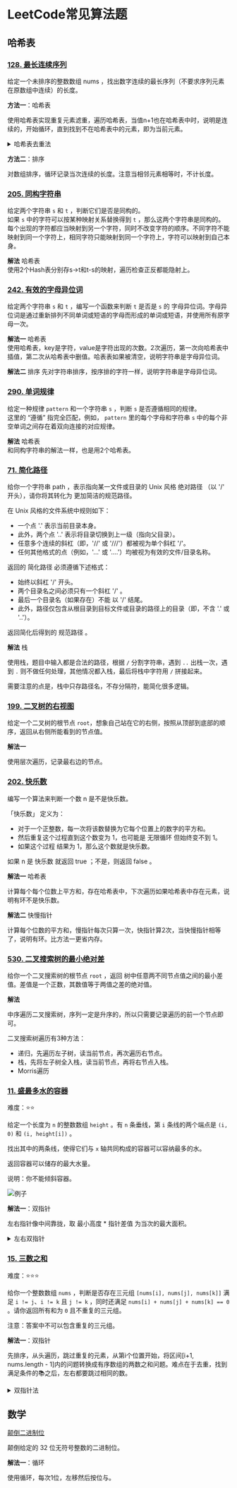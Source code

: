 # LeetCode常见算法题

## 哈希表

### [128. 最长连续序列](https://leetcode.cn/problems/longest-consecutive-sequence)

给定一个未排序的整数数组 nums ，找出数字连续的最长序列（不要求序列元素在原数组中连续）的长度。

**方法一**：哈希表

使用哈希表实现重复元素滤重，遍历哈希表，当值n+1也在哈希表中时，说明是连续的，开始循环，直到找到不在哈希表中的元素，即为当前元素。


<details>
  <summary>哈希表去重法</summary>
  ```java
  public int longestConsecutive(int[] nums) {
        if (nums == null || nums.length == 0) {
            return 0;
        }
        // 先去重
        Set<Integer> set = new HashSet<>();
        for (int i = 0; i < nums.length; i++) {
            set.add(nums[i]);
        }
        int max = 1;
        for (Integer num : set) {
            // 不连续，从最小开始往上数
            if (!set.contains(num - 1)) {
                int curMax = 1;
                int it = num;
                while (set.contains(it + 1)) {
                    curMax++;
                    it++;
                }
                max = Math.max(max, curMax);
            }
        }
        return max;
    }
  ```
</details>


**方法二**：排序

对数组排序，循环记录当次连续的长度。注意当相邻元素相等时，不计长度。

### [205. 同构字符串](https://leetcode.cn/problems/isomorphic-strings)

给定两个字符串 `s` 和 `t` ，判断它们是否是同构的。  
如果 `s` 中的字符可以按某种映射关系替换得到 `t` ，那么这两个字符串是同构的。  
每个出现的字符都应当映射到另一个字符，同时不改变字符的顺序。不同字符不能映射到同一个字符上，相同字符只能映射到同一个字符上，字符可以映射到自己本身。 

**解法** 哈希表  
使用2个Hash表分别存s->t和t-s的映射，遍历检查正反都能隐射上。

### [242. 有效的字母异位词](https://leetcode.cn/problems/valid-anagram)

给定两个字符串 `s` 和 `t` ，编写一个函数来判断 `t` 是否是 `s` 的 字母异位词。字母异位词是通过重新排列不同单词或短语的字母而形成的单词或短语，并使用所有原字母一次。

**解法一** 哈希表  
使用哈希表，key是字符，value是字符出现的次数。2次遍历，第一次向哈希表中插值，第二次从哈希表中删值。哈表表如果被清空，说明字符串是字母异位词。

**解法二** 排序
先对字符串排序，按序排的字符一样，说明字符串是字母异位词。

### [290. 单词规律](https://leetcode.cn/problems/word-pattern)

给定一种规律 `pattern` 和一个字符串 `s` ，判断 `s` 是否遵循相同的规律。  
这里的 “遵循” 指完全匹配，例如， `pattern` 里的每个字母和字符串 `s` 中的每个非空单词之间存在着双向连接的对应规律。

**解法** 哈希表  
和同构字符串的解法一样，也是用2个哈希表。

### [71. 简化路径](https://leetcode.cn/problems/simplify-path/description)

给你一个字符串 path ，表示指向某一文件或目录的 Unix 风格 绝对路径 （以 '/' 开头），请你将其转化为 更加简洁的规范路径。  

在 Unix 风格的文件系统中规则如下：

- 一个点 '.' 表示当前目录本身。
- 此外，两个点 '..' 表示将目录切换到上一级（指向父目录）。
- 任意多个连续的斜杠（即，'//' 或 '///'）都被视为单个斜杠 '/'。
- 任何其他格式的点（例如，'...' 或 '....'）均被视为有效的文件/目录名称。

返回的 简化路径 必须遵循下述格式： 

- 始终以斜杠 '/' 开头。
- 两个目录名之间必须只有一个斜杠 '/' 。
- 最后一个目录名（如果存在）不能 以 '/' 结尾。
- 此外，路径仅包含从根目录到目标文件或目录的路径上的目录（即，不含 '.' 或 '..'）。

返回简化后得到的 规范路径 。

**解法** 栈 

使用栈，题目中输入都是合法的路径，根据 `/` 分割字符串，遇到 `..` 出栈一次，遇到 `.` 则不做任何处理，其他情况都入栈，最后将栈中字符用 `/` 拼接起来。

需要注意的点是，栈中只存路径名，不存分隔符，能简化很多逻辑。

### [199. 二叉树的右视图](https://leetcode.cn/problems/binary-tree-right-side-view)

给定一个二叉树的根节点 `root`，想象自己站在它的右侧，按照从顶部到底部的顺序，返回从右侧所能看到的节点值。

**解法一** 

使用层次遍历，记录最右边的节点。

### [202. 快乐数](https://leetcode.cn/problems/happy-number)

编写一个算法来判断一个数 n 是不是快乐数。

「快乐数」 定义为：

- 对于一个正整数，每一次将该数替换为它每个位置上的数字的平方和。
- 然后重复这个过程直到这个数变为 1，也可能是 无限循环 但始终变不到 1。
- 如果这个过程 结果为 1，那么这个数就是快乐数。

如果 n 是 快乐数 就返回 true ；不是，则返回 false 。

**解法一** 哈希表

计算每个每个位数上平方和，存在哈希表中，下次遍历如果哈希表中存在元素，说明有环不是快乐数。

**解法二** 快慢指针

计算每个位数的平方和，慢指针每次只算一次，快指针算2次，当快慢指针相等了，说明有环。比方法一更省内存。


### [530. 二叉搜索树的最小绝对差](https://leetcode.cn/problems/minimum-absolute-difference-in-bst)

给你一个二叉搜索树的根节点 `root` ，返回 树中任意两不同节点值之间的最小差值。差值是一个正数，其数值等于两值之差的绝对值。

**解法**

中序遍历二叉搜索树，序列一定是升序的，所以只需要记录遍历的前一个节点即可。 

二叉搜索树遍历有3种方法：  

- 递归，先遍历左子树，读当前节点，再次遍历右节点。
- 栈，先将左子树全入栈，读当前节点，再将右节点入栈。
- Morris遍历

### [11. 盛最多水的容器](https://leetcode.cn/problems/container-with-most-water)  

难度：⭐️⭐️

给定一个长度为 `n` 的整数数组 `height` 。有 `n` 条垂线，第 `i` 条线的两个端点是 `(i, 0)` 和 `(i, height[i])` 。

找出其中的两条线，使得它们与 `x` 轴共同构成的容器可以容纳最多的水。

返回容器可以储存的最大水量。

说明：你不能倾斜容器。

![例子](https://aliyun-lc-upload.oss-cn-hangzhou.aliyuncs.com/aliyun-lc-upload/uploads/2018/07/25/question_11.jpg "aaa")

**解法一**：双指针  

左右指针像中间靠拢，取 最小高度 * 指针差值 为当次的最大面积。

<details>
  <summary>
    左右双指针
  </summary>
  ```Java
    public int maxArea(int[] height) {
        int max = 0;
        int left = 0;
        int right = height.length - 1;
        while (left < right) {
            int sum;
            if (height[left] < height[right]) {
                max = Math.max(max, height[left] * (right - left));
                left++;
            } else {
                max = Math.max(max, height[right] * (right - left));
                right--;
            }
        }
        return max;
    }
  ```
</details>

### [15. 三数之和](https://leetcode.cn/problems/3sum)  

难度：⭐️⭐️⭐️

给你一个整数数组 `nums` ，判断是否存在三元组 `[nums[i], nums[j], nums[k]]` 满足 `i != j`、`i != k` 且 `j != k` ，同时还满足 `nums[i] + nums[j] + nums[k] == 0` 。请你返回所有和为 `0` 且不重复的三元组。

注意：答案中不可以包含重复的三元组。

**解法一**：双指针

先排序，从头遍历，跳过重复的元素，从第i个位置开始，将区间[i+1, nums.length - 1]内的问题转换成有序数组的两数之和问题。难点在于去重，找到满足条件的📚之后，左右都要跳过相同的数。

<details>
  <summary> 双指针法 </summary>
  ```Java
    public List<List<Integer>> threeSum(int[] nums) {
        Arrays.sort(nums);
        List<List<Integer>> ans = new ArrayList<>();
        for (int i = 0; i < nums.length - 2; i++) {
            if (nums[i] > 0) continue;
            if (i > 0 && nums[i] == nums[i - 1]) continue;
            int left = i + 1;
            int right = nums.length - 1;
            while (left < right) {
                int sum = nums[left] + nums[right] + nums[i];
                if (sum < 0) {
                    left++;
                } else if (sum > 0) {
                    right--;
                } else {
                    List<Integer> arr = new ArrayList<>();
                    arr.add(nums[i]);
                    arr.add(nums[left]);
                    arr.add(nums[right]);
                    ans.add(arr);
                    left++;
                    right--;
                    // 去重
                    while (left < right && nums[left] == nums[left - 1]) left++;
                    while (left < right && nums[right] == nums[right + 1]) right--;
                }
            }
        }
        return ans;
    }
  ```
</details>

## 数学

[颠倒二进制位](https://leetcode.cn/problems/add-binary/description)

颠倒给定的 32 位无符号整数的二进制位。

**解法一**：循环

使用循环，每次1位，左移然后按位与。